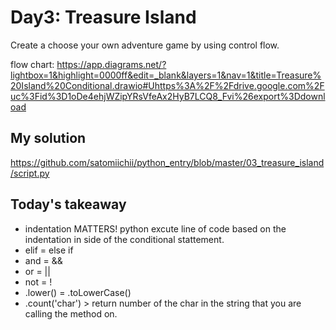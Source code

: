 # Day3: Treasure Island

Create a choose your own adventure game by using control flow.

flow chart:
https://app.diagrams.net/?lightbox=1&highlight=0000ff&edit=_blank&layers=1&nav=1&title=Treasure%20Island%20Conditional.drawio#Uhttps%3A%2F%2Fdrive.google.com%2Fuc%3Fid%3D1oDe4ehjWZipYRsVfeAx2HyB7LCQ8_Fvi%26export%3Ddownload

## My solution

https://github.com/satomiichii/python_entry/blob/master/03_treasure_island/script.py

## Today's takeaway

- indentation MATTERS! python excute line of code based on the indentation in side of the conditional stattement.
- elif = else if
- and = &&
- or = ||
- not = !
- .lower() = .toLowerCase()
- .count('char') > return number of the char in the string that you are calling the method on.
